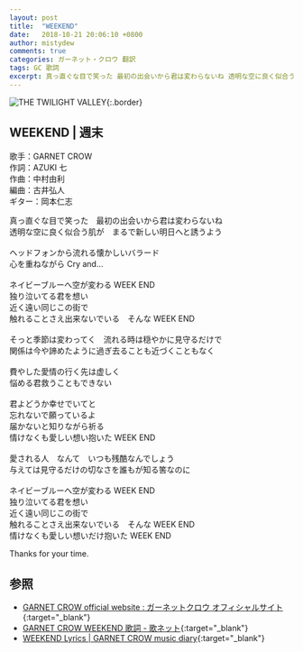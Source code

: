 ```yaml
---
layout: post
title:  "WEEKEND"
date:   2018-10-21 20:06:10 +0800
author: mistydew
comments: true
categories: ガーネット・クロウ 翻訳
tags: GC 歌詞
excerpt: 真っ直ぐな目で笑った 最初の出会いから君は変わらないね 透明な空に良く似合う肌が まるで新しい明日へと誘うよう
---
```

![THE TWILIGHT VALLEY](https://raw.githubusercontent.com/mistydew/gc2/master/cover/album/AL05_THE%20TWILIGHT%20VALLEY.jpg){:.border}

## WEEKEND | 週末

歌手：GARNET CROW<br>
作詞：AZUKI 七<br>
作曲：中村由利<br>
編曲：古井弘人<br>
ギター：岡本仁志

真っ直ぐな目で笑った　最初の出会いから君は変わらないね<br>
透明な空に良く似合う肌が　まるで新しい明日へと誘うよう<br>
<br>
ヘッドフォンから流れる懐かしいバラード<br>
心を重ねながら Cry and…<br>
<br>
ネイビーブルーへ空が変わる WEEK END<br>
独り泣いてる君を想い<br>
近く遠い同じこの街で<br>
触れることさえ出来ないでいる　そんな WEEK END<br>
<br>
そっと季節は変わってく　流れる時は穏やかに見守るだけで<br>
関係は今や諦めたように過ぎ去ることも近づくこともなく<br>
<br>
費やした愛情の行く先は虚しく<br>
悩める君救うこともできない<br>
<br>
君よどうか幸せでいてと<br>
忘れないで願っているよ<br>
届かないと知りながら祈る<br>
情けなくも愛しい想い抱いた WEEK END<br>
<br>
愛される人　なんて　いつも残酷なんでしょう<br>
与えては見守るだけの切なさを誰もが知る筈なのに<br>
<br>
ネイビーブルーへ空が変わる WEEK END<br>
独り泣いてる君を想い<br>
近く遠い同じこの街で<br>
触れることさえ出来ないでいる　そんな WEEK END<br>
情けなくも愛しい想いだけ抱いた WEEK END

Thanks for your time.

## 参照

* [GARNET CROW official website : ガーネットクロウ オフィシャルサイト](http://www.garnetcrow.com){:target="_blank"}
* [GARNET CROW WEEKEND 歌詞 - 歌ネット](https://www.uta-net.com/song/46202){:target="_blank"}
* [WEEKEND Lyrics \| GARNET CROW music diary](https://mistydew.github.io/gc/lyrics/original/WEEKEND.html){:target="_blank"}
